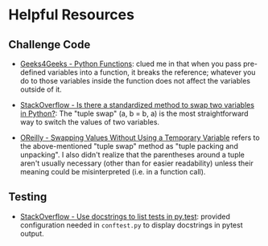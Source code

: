 # Helpful Resources
## Challenge Code
- [Geeks4Geeks - Python Functions](https://www.geeksforgeeks.org/python-functions/?ref=lbp): clued me in that when you pass pre-defined variables into a function, it breaks the reference; whatever you do to those variables inside the function does not affect the variables outside of it.

- [StackOverflow - Is there a standardized method to swap two variables in Python?](https://stackoverflow.com/questions/14836228/is-there-a-standardized-method-to-swap-two-variables-in-python): The "tuple swap" (a, b = b, a) is the most straightforward way to switch the values of two variables.

- [OReilly - Swapping Values Without Using a Temporary Variable](https://www.oreilly.com/library/view/python-cookbook/0596001673/ch01s02.html) refers to the above-mentioned "tuple swap" method as "tuple packing and unpacking". I also didn't realize that the parentheses around a tuple aren't usually necessary (other than for easier readability) unless their meaning could be misinterpreted (i.e. in a function call).

## Testing
- [StackOverflow - Use docstrings to list tests in py.test](https://stackoverflow.com/questions/28898919/use-docstrings-to-list-tests-in-py-test): provided configuration needed in `conftest.py` to display docstrings in pytest output.